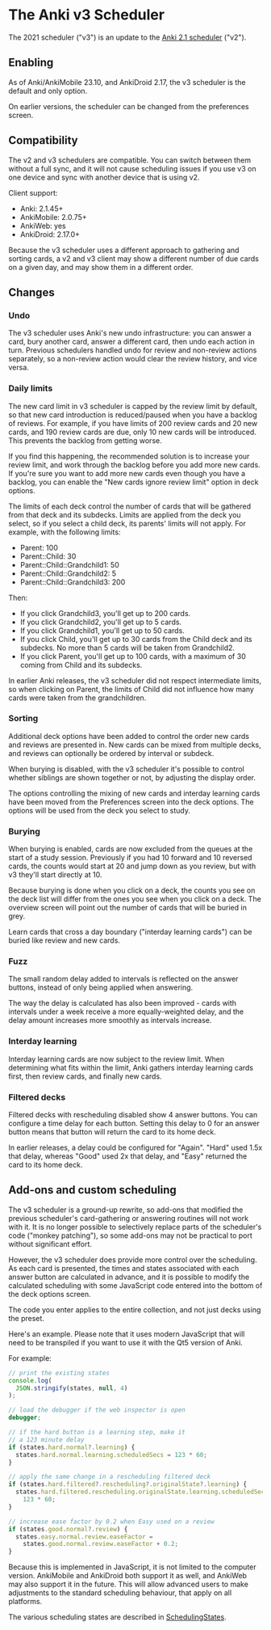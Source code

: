 # The Anki v3 Scheduler

The 2021 scheduler ("v3") is an update to the [Anki 2.1
scheduler](./the-anki-2.1-scheduler.md) ("v2").

## Enabling

As of Anki/AnkiMobile 23.10, and AnkiDroid 2.17, the v3 scheduler is the default and only option.

On earlier versions, the scheduler can be changed from the preferences screen.

## Compatibility

The v2 and v3 schedulers are compatible. You can switch between them without
a full sync, and it will not cause scheduling issues if you use v3 on one
device and sync with another device that is using v2.

Client support:

- Anki: 2.1.45+
- AnkiMobile: 2.0.75+
- AnkiWeb: yes
- AnkiDroid: 2.17.0+

Because the v3 scheduler uses a different approach to gathering and sorting
cards, a v2 and v3 client may show a different number of due cards on a given
day, and may show them in a different order.

## Changes

### Undo

The v3 scheduler uses Anki's new undo infrastructure: you can answer a card,
bury another card, answer a different card, then undo each action in turn. Previous schedulers handled undo for review and non-review actions separately, so a non-review action
would clear the review history, and vice versa.

### Daily limits

The new card limit in v3 scheduler is capped by the review limit by default, so that new card introduction
is reduced/paused when you have a backlog of reviews. For example, if you have limits of
200 review cards and 20 new cards, and 190 review cards are due, only 10 new
cards will be introduced. This prevents the backlog from getting
worse.

If you find this happening, the recommended solution is to increase your review limit, and work through
the backlog before you add more new cards. If you're sure you want to add more new cards
even though you have a backlog, you can enable the "New cards ignore review limit" option
in deck options.

The limits of each deck control the number of cards that will be gathered from that deck
and its subdecks. Limits are applied from the deck you select, so if you select
a child deck, its parents' limits will not apply. For example, with the
following limits:

- Parent: 100
- Parent::Child: 30
- Parent::Child::Grandchild1: 50
- Parent::Child::Grandchild2: 5
- Parent::Child::Grandchild3: 200

Then:

- If you click Grandchild3, you'll get up to 200 cards.
- If you click Grandchild2, you'll get up to 5 cards.
- If you click Grandchild1, you'll get up to 50 cards.
- If you click Child, you'll get up to 30 cards from the Child deck and its
  subdecks. No more than 5 cards will be taken from Grandchild2.
- If you click Parent, you'll get up to 100 cards, with a maximum of 30
  coming from Child and its subdecks.

In earlier Anki releases, the v3 scheduler did not respect intermediate limits, so when clicking on Parent, the limits of Child did not influence how
many cards were taken from the grandchildren.

### Sorting

Additional deck options have been added to control the order new cards and
reviews are presented in. New cards can be mixed from multiple decks, and
reviews can optionally be ordered by interval or subdeck.

When burying is disabled, with the v3 scheduler it's possible to control whether siblings are
shown together or not, by adjusting the display order.

The options controlling the mixing of new cards and interday learning cards have
been moved from the Preferences screen into the deck options. The options will
be used from the deck you select to study.

### Burying

When burying is enabled, cards are now excluded from the queues at the start of
a study session. Previously if you had 10 forward and 10 reversed cards, the
counts would start at 20 and jump down as you review, but with v3 they'll start directly
at 10.

Because burying is done when you click on a deck, the counts you see on the deck
list will differ from the ones you see when you click on a deck. The overview screen
will point out the number of cards that will be buried in grey.

Learn cards that cross a day boundary ("interday learning cards") can be buried like review and new
cards.

### Fuzz

The small random delay added to intervals is reflected on the answer buttons,
instead of only being applied when answering.

The way the delay is calculated has also been improved - cards with intervals under
a week receive a more equally-weighted delay, and the delay amount increases more
smoothly as intervals increase.

### Interday learning

Interday learning cards are now subject to the review limit. When
determining what fits within the limit, Anki gathers interday learning cards
first, then review cards, and finally new cards.

### Filtered decks

Filtered decks with rescheduling disabled show 4 answer buttons. You can configure a time delay for each button. Setting this delay to 0 for an answer button means that button will return the card to its home deck.

In earlier releases, a delay could be configured for "Again". "Hard" used 1.5x that delay, whereas "Good" used 2x that delay, and "Easy" returned the card to its home deck.

## Add-ons and custom scheduling

The v3 scheduler is a ground-up rewrite, so add-ons that modified the previous scheduler's card-gathering or answering routines will not work with it. It is no
longer possible to selectively replace parts of the scheduler's code ("monkey
patching"), so some add-ons may not be practical to port without significant
effort.

However, the v3 scheduler does provide more control over the scheduling. As each
card is presented, the times and states associated with each answer button are
calculated in advance, and it is possible to modify the calculated scheduling
with some JavaScript code entered into the bottom of the deck options screen.

The code you enter applies to the entire collection, and not just decks using
the preset.

Here's an example. Please note that it uses modern JavaScript that will need
to be transpiled if you want to use it with the Qt5 version of Anki.

For example:

```javascript
// print the existing states
console.log(
  JSON.stringify(states, null, 4)
);

// load the debugger if the web inspector is open
debugger;

// if the hard button is a learning step, make it
// a 123 minute delay
if (states.hard.normal?.learning) {
  states.hard.normal.learning.scheduledSecs = 123 * 60;
}

// apply the same change in a rescheduling filtered deck
if (states.hard.filtered?.rescheduling?.originalState?.learning) {
  states.hard.filtered.rescheduling.originalState.learning.scheduledSecs =
    123 * 60;
}

// increase ease factor by 0.2 when Easy used on a review
if (states.good.normal?.review) {
  states.easy.normal.review.easeFactor =
    states.good.normal.review.easeFactor + 0.2;
}
```

Because this is implemented in JavaScript, it is not limited to the computer
version. AnkiMobile and AnkiDroid both support it as well, and AnkiWeb may also
support it in the future. This will allow advanced users to make 
adjustments to the standard scheduling behaviour, that apply on all platforms.

The various scheduling states are described in [SchedulingStates](https://github.com/ankitects/anki/blob/main/proto/anki/scheduler.proto).
